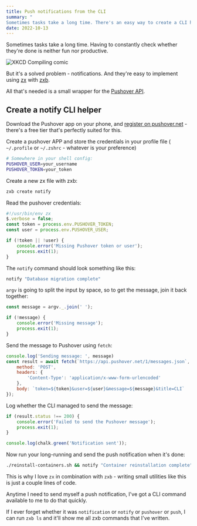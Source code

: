 ```yaml
---
title: Push notifications from the CLI
summary: "
Sometimes tasks take a long time. There's an easy way to create a CLI helper to send push notifications when they're done."
date: 2022-10-13
---
```


Sometimes tasks take a long time.
Having to constantly check whether they're done is neither fun nor productive. 

![XKCD Compiling comic](/images/posts/notify/compiling.png)

But it's a solved problem - notifications.
And they're easy to implement using [zx](/zx) with  [zxb](https://github.com/pyronaur/zxb).

All that's needed is a small wrapper for the [Pushover API](https://pushover.net/api).

## Create a notify CLI helper
Download the Pushover app on your phone, and [register on pushover.net](https://pushover.net/) - there's a free tier that's perfectly suited for this.

Create a pushover APP and store the credentials in your profile file ( `~/.profile` or `~/.zshrc` - whatever is your preference)


```sh
# Somewhere in your shell config:
PUSHOVER_USER=your_username
PUSHOVER_TOKEN=your_token
```

Create a new zx file with zxb:

```sh
zxb create notify
```

Read the pushover credentials:

```js
#!/usr/bin/env zx
$.verbose = false;
const token = process.env.PUSHOVER_TOKEN;
const user = process.env.PUSHOVER_USER;

if (!token || !user) {
    console.error('Missing Pushover token or user');
    process.exit(1);
}
```


The `notify` command should look something like this:

```sh
notify "Database migration complete"
```

`argv` is going to split the input by space, so to get the message, join it back together:

```js
const message = argv._.join(' ');

if (!message) {
    console.error('Missing message');
    process.exit(1);
}
```

Send the message to Pushover using `fetch`:

```js
console.log('Sending message: ', message)
const result = await fetch(`https://api.pushover.net/1/messages.json`, {
    method: 'POST',
    headers: {
        'Content-Type': 'application/x-www-form-urlencoded'
    },
    body: `token=${token}&user=${user}&message=${message}&title=CLI`
});
```

Log whether the CLI managed to send the message:

```js
if (result.status !== 200) {
    console.error('Failed to send the Pushover message');
    process.exit(1);
}

console.log(chalk.green('Notification sent'));
```

Now run your long-running and send the push notification when it's done:

```sh
./reinstall-containers.sh && notify "Container reinstallation complete"
```

This is why I love `zx` in combination with `zxb` - writing small utilities like this is just a couple lines of code.

Anytime I need to send myself a push notification, I've got a CLI command available to me to do that quickly.

If I ever forget whether it was `notification` or `notify` or `pushover` or `push`, I can run `zxb ls` and it'll show me all zxb commands that I've written.